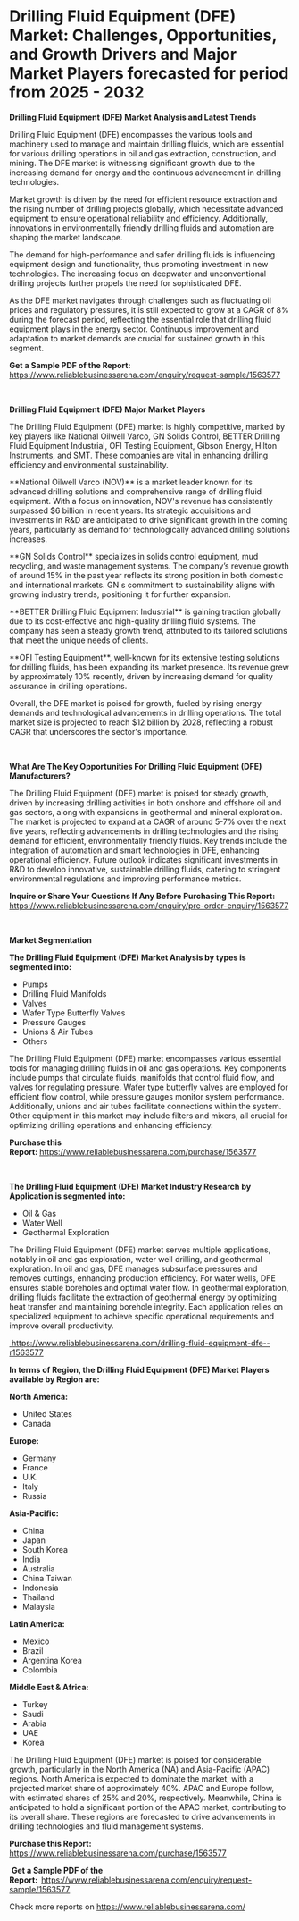 <p><h1>Drilling Fluid Equipment (DFE) Market: Challenges, Opportunities, and Growth Drivers and Major Market Players forecasted for period from 2025 - 2032</h1></p><p><strong>Drilling Fluid Equipment (DFE) Market Analysis and Latest Trends</strong></p>
<p><p>Drilling Fluid Equipment (DFE) encompasses the various tools and machinery used to manage and maintain drilling fluids, which are essential for various drilling operations in oil and gas extraction, construction, and mining. The DFE market is witnessing significant growth due to the increasing demand for energy and the continuous advancement in drilling technologies. </p><p>Market growth is driven by the need for efficient resource extraction and the rising number of drilling projects globally, which necessitate advanced equipment to ensure operational reliability and efficiency. Additionally, innovations in environmentally friendly drilling fluids and automation are shaping the market landscape. </p><p>The demand for high-performance and safer drilling fluids is influencing equipment design and functionality, thus promoting investment in new technologies. The increasing focus on deepwater and unconventional drilling projects further propels the need for sophisticated DFE.</p><p>As the DFE market navigates through challenges such as fluctuating oil prices and regulatory pressures, it is still expected to grow at a CAGR of 8% during the forecast period, reflecting the essential role that drilling fluid equipment plays in the energy sector. Continuous improvement and adaptation to market demands are crucial for sustained growth in this segment.</p></p>
<p><strong>Get a Sample PDF of the Report:&nbsp;</strong> <a href="https://www.reliablebusinessarena.com/enquiry/request-sample/1563577?utm_campaign=3118&utm_medium=2&utm_source=Github&utm_content=ia&utm_term=11042025&utm_id=drilling-fluid-equipment-dfe">https://www.reliablebusinessarena.com/enquiry/request-sample/1563577</a></p>
<p>&nbsp;</p>
<p><strong>Drilling Fluid Equipment (DFE) Major Market Players</strong></p>
<p><p>The Drilling Fluid Equipment (DFE) market is highly competitive, marked by key players like National Oilwell Varco, GN Solids Control, BETTER Drilling Fluid Equipment Industrial, OFI Testing Equipment, Gibson Energy, Hilton Instruments, and SMT. These companies are vital in enhancing drilling efficiency and environmental sustainability.</p><p>**National Oilwell Varco (NOV)** is a market leader known for its advanced drilling solutions and comprehensive range of drilling fluid equipment. With a focus on innovation, NOV's revenue has consistently surpassed $6 billion in recent years. Its strategic acquisitions and investments in R&D are anticipated to drive significant growth in the coming years, particularly as demand for technologically advanced drilling solutions increases.</p><p>**GN Solids Control** specializes in solids control equipment, mud recycling, and waste management systems. The company’s revenue growth of around 15% in the past year reflects its strong position in both domestic and international markets. GN's commitment to sustainability aligns with growing industry trends, positioning it for further expansion.</p><p>**BETTER Drilling Fluid Equipment Industrial** is gaining traction globally due to its cost-effective and high-quality drilling fluid systems. The company has seen a steady growth trend, attributed to its tailored solutions that meet the unique needs of clients.</p><p>**OFI Testing Equipment**, well-known for its extensive testing solutions for drilling fluids, has been expanding its market presence. Its revenue grew by approximately 10% recently, driven by increasing demand for quality assurance in drilling operations.</p><p>Overall, the DFE market is poised for growth, fueled by rising energy demands and technological advancements in drilling operations. The total market size is projected to reach $12 billion by 2028, reflecting a robust CAGR that underscores the sector's importance.</p></p>
<p>&nbsp;</p>
<p><strong>What Are The Key Opportunities For Drilling Fluid Equipment (DFE) Manufacturers?</strong></p>
<p><p>The Drilling Fluid Equipment (DFE) market is poised for steady growth, driven by increasing drilling activities in both onshore and offshore oil and gas sectors, along with expansions in geothermal and mineral exploration. The market is projected to expand at a CAGR of around 5-7% over the next five years, reflecting advancements in drilling technologies and the rising demand for efficient, environmentally friendly fluids. Key trends include the integration of automation and smart technologies in DFE, enhancing operational efficiency. Future outlook indicates significant investments in R&D to develop innovative, sustainable drilling fluids, catering to stringent environmental regulations and improving performance metrics.</p></p>
<p><strong>Inquire or Share Your Questions If Any Before Purchasing This Report:</strong> <a href="https://www.reliablebusinessarena.com/enquiry/pre-order-enquiry/1563577?utm_campaign=3118&utm_medium=2&utm_source=Github&utm_content=ia&utm_term=11042025&utm_id=drilling-fluid-equipment-dfe">https://www.reliablebusinessarena.com/enquiry/pre-order-enquiry/1563577</a></p>
<p>&nbsp;</p>
<p><strong>Market Segmentation</strong></p>
<p><strong>The Drilling Fluid Equipment (DFE) Market Analysis by types is segmented into:</strong></p>
<p><ul><li>Pumps</li><li>Drilling Fluid Manifolds</li><li>Valves</li><li>Wafer Type Butterfly Valves</li><li>Pressure Gauges</li><li>Unions & Air Tubes</li><li>Others</li></ul></p>
<p><p>The Drilling Fluid Equipment (DFE) market encompasses various essential tools for managing drilling fluids in oil and gas operations. Key components include pumps that circulate fluids, manifolds that control fluid flow, and valves for regulating pressure. Wafer type butterfly valves are employed for efficient flow control, while pressure gauges monitor system performance. Additionally, unions and air tubes facilitate connections within the system. Other equipment in this market may include filters and mixers, all crucial for optimizing drilling operations and enhancing efficiency.</p></p>
<p><strong>Purchase this Report:&nbsp;</strong><a href="https://www.reliablebusinessarena.com/purchase/1563577?utm_campaign=3118&utm_medium=2&utm_source=Github&utm_content=ia&utm_term=11042025&utm_id=drilling-fluid-equipment-dfe">https://www.reliablebusinessarena.com/purchase/1563577</a></p>
<p>&nbsp;</p>
<p><strong>The Drilling Fluid Equipment (DFE) Market Industry Research by Application is segmented into:</strong></p>
<p><ul><li>Oil & Gas</li><li>Water Well</li><li>Geothermal Exploration</li></ul></p>
<p><p>The Drilling Fluid Equipment (DFE) market serves multiple applications, notably in oil and gas exploration, water well drilling, and geothermal exploration. In oil and gas, DFE manages subsurface pressures and removes cuttings, enhancing production efficiency. For water wells, DFE ensures stable boreholes and optimal water flow. In geothermal exploration, drilling fluids facilitate the extraction of geothermal energy by optimizing heat transfer and maintaining borehole integrity. Each application relies on specialized equipment to achieve specific operational requirements and improve overall productivity.</p></p>
<p><a href="https://www.reliablebusinessarena.com/drilling-fluid-equipment-dfe--r1563577?utm_campaign=3118&utm_medium=2&utm_source=Github&utm_content=ia&utm_term=11042025&utm_id=drilling-fluid-equipment-dfe">&nbsp;https://www.reliablebusinessarena.com/drilling-fluid-equipment-dfe--r1563577</a></p>
<p><strong>In terms of Region, the Drilling Fluid Equipment (DFE) Market Players available by Region are:</strong></p>
<p>
    <p> <strong> North America: </strong>
        <ul>
            <li>United States</li>
            <li>Canada</li>
        </ul>
        </p> 
    <p> <strong> Europe: </strong>
        <ul>
            <li>Germany</li>
            <li>France</li>
            <li>U.K.</li>
            <li>Italy</li>
            <li>Russia</li>
        </ul>
        </p> 
    <p> <strong> Asia-Pacific: </strong>
        <ul>
            <li>China</li>
            <li>Japan</li>
            <li>South Korea</li>
            <li>India</li>
            <li>Australia</li>
            <li>China Taiwan</li>
            <li>Indonesia</li>
            <li>Thailand</li>
            <li>Malaysia</li>
        </ul>
        </p> 
    <p> <strong> Latin America: </strong>
        <ul>
            <li>Mexico</li>
            <li>Brazil</li>
            <li>Argentina Korea</li>
            <li>Colombia</li>
        </ul>
        </p> 
    <p> <strong> Middle East & Africa: </strong>
        <ul>
            <li>Turkey</li>
            <li>Saudi</li>
            <li>Arabia</li>
            <li>UAE</li>
            <li>Korea</li>
        </ul>
    </p>
    </p>
<p><p>The Drilling Fluid Equipment (DFE) market is poised for considerable growth, particularly in the North America (NA) and Asia-Pacific (APAC) regions. North America is expected to dominate the market, with a projected market share of approximately 40%. APAC and Europe follow, with estimated shares of 25% and 20%, respectively. Meanwhile, China is anticipated to hold a significant portion of the APAC market, contributing to its overall share. These regions are forecasted to drive advancements in drilling technologies and fluid management systems.</p></p>
<p><strong>Purchase this Report: </strong><a href="https://www.reliablebusinessarena.com/purchase/1563577?utm_campaign=3118&utm_medium=2&utm_source=Github&utm_content=ia&utm_term=11042025&utm_id=drilling-fluid-equipment-dfe">https://www.reliablebusinessarena.com/purchase/1563577</a></p>
<p>&nbsp;<strong>Get a Sample PDF of the Report:&nbsp;&nbsp;</strong><a href="https://www.reliablebusinessarena.com/enquiry/request-sample/1563577?utm_campaign=3118&utm_medium=2&utm_source=Github&utm_content=ia&utm_term=11042025&utm_id=drilling-fluid-equipment-dfe">https://www.reliablebusinessarena.com/enquiry/request-sample/1563577</a></p>
<p><strong></strong></p>
<p>Check more reports on <a href="https://www.reliablebusinessarena.com/?utm_campaign=3118&utm_medium=2&utm_source=Github&utm_content=ia&utm_term=11042025&utm_id=drilling-fluid-equipment-dfe">https://www.reliablebusinessarena.com/</a></p>